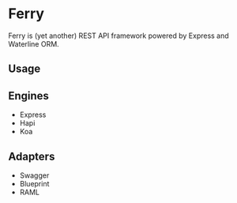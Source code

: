 # Ferry

Ferry is (yet another) REST API framework powered by Express and Waterline ORM.

## Usage

## Engines

* Express
* Hapi
* Koa

## Adapters

* Swagger
* Blueprint
* RAML
